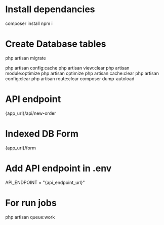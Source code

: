 # Install dependancies
composer install
npm i

# Create Database tables
php artisan migrate

php artisan config:cache
php artisan view:clear
php artisan module:optimize
php artisan optimize
php artisan cache:clear
php artisan config:clear
php artisan route:clear
composer dump-autoload

# API endpoint
{app_url}/api/new-order

# Indexed DB Form
{app_url}/form

# Add API endpoint in .env
API_ENDPOINT = "{api_endpoint_url}"

# For run jobs
php artisan queue:work
